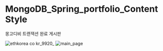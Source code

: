 # MongoDB_Spring_portfolio_ContentStyle
몽고디비 트랜잭션 완료 게시판 

![ethkorea co kr_9920_](https://user-images.githubusercontent.com/41144436/78094150-cca5bf00-740e-11ea-9532-c1e2fc78c27d.png)
![main_page](https://user-images.githubusercontent.com/41144436/78094242-024aa800-740f-11ea-8bed-1f0991da256e.jpg)
